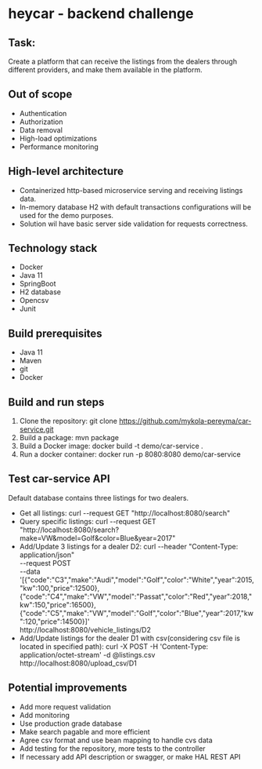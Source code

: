 # heycar - backend challenge

## Task:
Create a platform that can receive the listings from the dealers through different providers, and make them available in the platform.

## Out of scope
* Authentication
* Authorization
* Data removal
* High-load optimizations
* Performance monitoring

## High-level architecture
* Containerized http-based microservice serving and receiving listings data.
* In-memory database H2 with default transactions configurations will be used for the demo purposes.
* Solution wil have basic server side validation for requests correctness.

## Technology stack
* Docker
* Java 11
* SpringBoot
* H2 database
* Opencsv
* Junit

## Build prerequisites
* Java 11
* Maven
* git
* Docker

## Build and run steps
1. Clone the repository: git clone https://github.com/mykola-pereyma/car-service.git
2. Build a package: mvn package
3. Build a Docker image: docker build -t demo/car-service .
4. Run a docker container: docker run -p 8080:8080 demo/car-service

## Test car-service API
Default database contains three listings for two dealers.
* Get all listings: curl --request GET "http://localhost:8080/search"
* Query specific listings: curl --request GET "http://localhost:8080/search?make=VW&model=Golf&color=Blue&year=2017"
* Add/Update 3 listings for a dealer D2:
  curl --header "Content-Type: application/json" \
  --request POST \
  --data '[{"code":"C3","make":"Audi","model":"Golf","color":"White","year":2015,"kw":100,"price":12500},{"code":"C4","make":"VW","model":"Passat","color":"Red","year":2018,"kw":150,"price":16500},{"code":"C5","make":"VW","model":"Golf","color":"Blue","year":2017,"kw":120,"price":14500}]' \
  http://localhost:8080/vehicle_listings/D2
* Add/Update listings for the dealer D1 with csv(considering csv file is located in specified path):
  curl -X POST -H 'Content-Type: application/octet-stream' -d @listings.csv http://localhost:8080/upload_csv/D1

## Potential improvements
* Add more request validation
* Add monitoring 
* Use production grade database
* Make search pagable and more efficient
* Agree csv format and use bean mapping to handle cvs data
* Add testing for the repository, more tests to the controller
* If necessary add API description or swagger, or make HAL REST API
